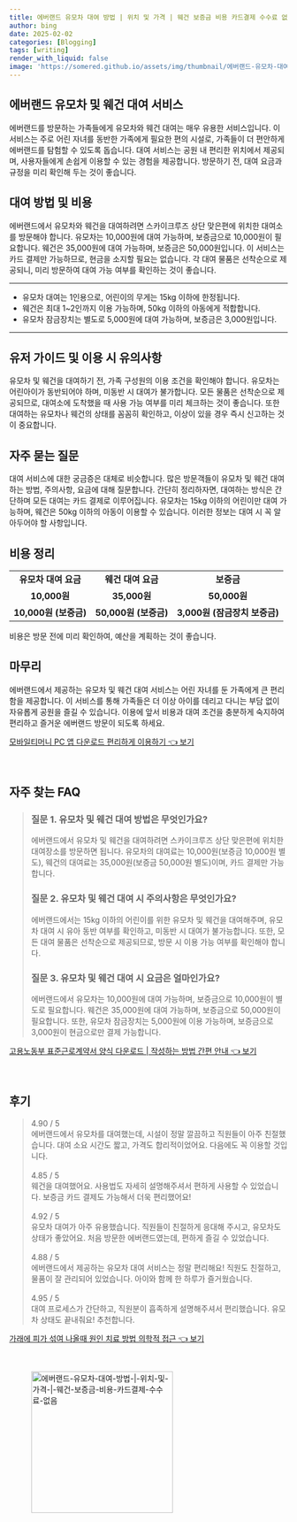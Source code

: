 ```yaml
---
title: 에버랜드 유모차 대여 방법 | 위치 및 가격 | 웨건 보증금 비용 카드결제 수수료 없음
author: bing
date: 2025-02-02
categories: [Blogging]
tags: [writing]
render_with_liquid: false
image: 'https://somered.github.io/assets/img/thumbnail/에버랜드-유모차-대여-방법-|-위치-및-가격-|-웨건-보증금-비용-카드결제-수수료-없음.webp'
---
```

<h2 id='에버랜드_유모차_웨건_대여_서비스'>에버랜드 유모차 및 웨건 대여 서비스</h2>

<p>에버랜드를 방문하는 가족들에게 유모차와 웨건 대여는 매우 유용한 서비스입니다. 이 서비스는 주로 어린 자녀를 동반한 가족에게 필요한 편의 시설로, 가족들이 더 편안하게 에버랜드를 탐험할 수 있도록 돕습니다. 대여 서비스는 공원 내 편리한 위치에서 제공되며, 사용자들에게 손쉽게 이용할 수 있는 경험을 제공합니다. 방문하기 전, 대여 요금과 규정을 미리 확인해 두는 것이 좋습니다.</p>

<h2 id='대여_방법_및_비용'>대여 방법 및 비용</h2>

<p>에버랜드에서 유모차와 웨건을 대여하려면 스카이크루즈 상단 맞은편에 위치한 대여소를 방문해야 합니다. 유모차는 10,000원에 대여 가능하며, 보증금으로 10,000원이 필요합니다. 웨건은 35,000원에 대여 가능하며, 보증금은 50,000원입니다. 이 서비스는 카드 결제만 가능하므로, 현금을 소지할 필요는 없습니다. 각 대여 물품은 선착순으로 제공되니, 미리 방문하여 대여 가능 여부를 확인하는 것이 좋습니다.</p>

<hr />

<ul>
    <li>유모차 대여는 1인용으로, 어린이의 무게는 15kg 이하에 한정됩니다.</li>
    <li>웨건은 최대 1~2인까지 이용 가능하며, 50kg 이하의 아동에게 적합합니다.</li>
    <li>유모차 잠금장치는 별도로 5,000원에 대여 가능하며, 보증금은 3,000원입니다.</li>
</ul>

<hr />

<h2 id='사용자_가이드_및_이용_전_유의사항'>유저 가이드 및 이용 시 유의사항</h2>

<p>유모차 및 웨건을 대여하기 전, 가족 구성원의 이용 조건을 확인해야 합니다. 유모차는 어린아이가 동반되어야 하며, 미동반 시 대여가 불가합니다. 모든 물품은 선착순으로 제공되므로, 대여소에 도착했을 때 사용 가능 여부를 미리 체크하는 것이 좋습니다. 또한 대여하는 유모차나 웨건의 상태를 꼼꼼히 확인하고, 이상이 있을 경우 즉시 신고하는 것이 중요합니다.</p>

<h2 id='자주_묻는_질문'>자주 묻는 질문</h2>

<p>대여 서비스에 대한 궁금증은 대체로 비슷합니다. 많은 방문객들이 유모차 및 웨건 대여하는 방법, 주의사항, 요금에 대해 질문합니다. 간단히 정리하자면, 대여하는 방식은 간단하며 모든 대여는 카드 결제로 이루어집니다. 유모차는 15kg 이하의 어린이만 대여 가능하며, 웨건은 50kg 이하의 아동이 이용할 수 있습니다. 이러한 정보는 대여 시 꼭 알아두어야 할 사항입니다.</p>

<h2 id='비용_정리'>비용 정리</h2>

<table>
    <tr>
        <td style="text-align: center; height: 17px;"><b>유모차 대여 요금</b></td>
        <td style="text-align: center; height: 17px;"><b>웨건 대여 요금</b></td>
        <td style="text-align: center; height: 17px;"><b>보증금</b></td>
    </tr>
    <tr>
        <td style="text-align: center; height: 17px;"><b>10,000원</b></td>
        <td style="text-align: center; height: 17px;"><b>35,000원</b></td>
        <td style="text-align: center; height: 17px;"><b>50,000원</b></td>
    </tr>
    <tr>
        <td style="text-align: center; height: 17px;"><b>10,000원 (보증금)</b></td>
        <td style="text-align: center; height: 17px;"><b>50,000원 (보증금)</b></td>
        <td style="text-align: center; height: 17px;"><b>3,000원 (잠금장치 보증금)</b></td>
    </tr>
</table>

<p>비용은 방문 전에 미리 확인하여, 예산을 계획하는 것이 좋습니다.</p>

<h2 id='마무리'>마무리</h2>

<p>에버랜드에서 제공하는 유모차 및 웨건 대여 서비스는 어린 자녀를 둔 가족에게 큰 편리함을 제공합니다. 이 서비스를 통해 가족들은 더 이상 아이를 데리고 다니는 부담 없이 자유롭게 공원을 즐길 수 있습니다. 이용에 앞서 비용과 대여 조건을 충분하게 숙지하여 편리하고 즐거운 에버랜드 방문이 되도록 하세요.</p>
<p><a class="click-button" title="모바일티머니 PC 앱 다운로드 편리하게 이용하기" href="https://somered.github.io/posts/%EB%AA%A8%EB%B0%94%EC%9D%BC%ED%8B%B0%EB%A8%B8%EB%8B%88-PC-%EC%95%B1-%EB%8B%A4%EC%9A%B4%EB%A1%9C%EB%93%9C-%ED%8E%B8%EB%A6%AC%ED%95%98%EA%B2%8C-%EC%9D%B4%EC%9A%A9%ED%95%98%EA%B8%B0/" rel="dofollow">모바일티머니 PC 앱 다운로드 편리하게 이용하기 👈 보기</a></p><br>
<h2 id='자주_찾는_FAQ'>자주 찾는 FAQ</h2>
<div itemscope="" itemtype="https://schema.org/FAQPage"> 
<blockquote> 
<div itemscope="" itemprop="mainEntity" itemtype="https://schema.org/Question"> 
<h3 itemprop="name">질문 1. 유모차 및 웨건 대여 방법은 무엇인가요?</h3> 
<div itemscope="" itemprop="acceptedAnswer" itemtype="https://schema.org/Answer"> 
<span itemprop="text"> 
<p>에버랜드에서 유모차 및 웨건을 대여하려면 스카이크루즈 상단 맞은편에 위치한 대여장소를 방문하면 됩니다. 유모차의 대여료는 10,000원(보증금 10,000원 별도), 웨건의 대여료는 35,000원(보증금 50,000원 별도)이며, 카드 결제만 가능합니다.</p> 
</span> 
</div> 
</div> 
<div itemscope="" itemprop="mainEntity" itemtype="https://schema.org/Question"> 
<h3 itemprop="name">질문 2. 유모차 및 웨건 대여 시 주의사항은 무엇인가요?</h3> 
<div itemscope="" itemprop="acceptedAnswer" itemtype="https://schema.org/Answer"> 
<span itemprop="text"> 
<p>에버랜드에서는 15kg 이하의 어린이를 위한 유모차 및 웨건을 대여해주며, 유모차 대여 시 유아 동반 여부를 확인하고, 미동반 시 대여가 불가능합니다. 또한, 모든 대여 물품은 선착순으로 제공되므로, 방문 시 이용 가능 여부를 확인해야 합니다.</p> 
</span> 
</div> 
</div> 
<div itemscope="" itemprop="mainEntity" itemtype="https://schema.org/Question"> 
<h3 itemprop="name">질문 3. 유모차 및 웨건 대여 시 요금은 얼마인가요?</h3> 
<div itemscope="" itemprop="acceptedAnswer" itemtype="https://schema.org/Answer"> 
<span itemprop="text"> 
<p>에버랜드에서 유모차는 10,000원에 대여 가능하며, 보증금으로 10,000원이 별도로 필요합니다. 웨건은 35,000원에 대여 가능하며, 보증금으로 50,000원이 필요합니다. 또한, 유모차 잠금장치는 5,000원에 이용 가능하며, 보증금으로 3,000원이 현금으로만 결제 가능합니다.</p> 
</span> 
</div> 
</div> 
</blockquote> 
</div>
<p><a class="click-button" title="고용노동부 표준근로계약서 양식 다운로드 | 작성하는 방법 간편 안내" href="https://somered.github.io/posts/%EA%B3%A0%EC%9A%A9%EB%85%B8%EB%8F%99%EB%B6%80-%ED%91%9C%EC%A4%80%EA%B7%BC%EB%A1%9C%EA%B3%84%EC%95%BD%EC%84%9C-%EC%96%91%EC%8B%9D-%EB%8B%A4%EC%9A%B4%EB%A1%9C%EB%93%9C-%EC%9E%91%EC%84%B1%ED%95%98%EB%8A%94-%EB%B0%A9%EB%B2%95-%EA%B0%84%ED%8E%B8-%EC%95%88%EB%82%B4/" rel="dofollow">고용노동부 표준근로계약서 양식 다운로드 | 작성하는 방법 간편 안내 👈 보기</a></p><br>
<h2 id='후기'>후기</h2>
<div itemscope itemtype="https://schema.org/Product">
  <blockquote>
  <div itemprop="review" itemscope itemtype="https://schema.org/Review">
      <div itemprop="reviewRating" itemscope itemtype="https://schema.org/Rating"> <span itemprop="ratingValue">4.90</span> / <span itemprop="bestRating">5</span> </div>
      <span itemprop="reviewBody">에버랜드에서 유모차를 대여했는데, 시설이 정말 깔끔하고 직원들이 아주 친절했습니다. 대여 소요 시간도 짧고, 가격도 합리적이었어요. 다음에도 꼭 이용할 것입니다.</span>
  </div>
  <br>
  <div itemprop="review" itemscope itemtype="https://schema.org/Review">
      <div itemprop="reviewRating" itemscope itemtype="https://schema.org/Rating"> <span itemprop="ratingValue">4.85</span> / <span itemprop="bestRating">5</span> </div>
      <span itemprop="reviewBody">웨건을 대여했어요. 사용법도 자세히 설명해주셔서 편하게 사용할 수 있었습니다. 보증금 카드 결제도 가능해서 더욱 편리했어요!</span>
  </div>
  <br>
  <div itemprop="review" itemscope itemtype="https://schema.org/Review">
      <div itemprop="reviewRating" itemscope itemtype="https://schema.org/Rating"> <span itemprop="ratingValue">4.92</span> / <span itemprop="bestRating">5</span> </div>
      <span itemprop="reviewBody">유모차 대여가 아주 유용했습니다. 직원들이 친절하게 응대해 주시고, 유모차도 상태가 좋았어요. 처음 방문한 에버랜드였는데, 편하게 즐길 수 있었습니다.</span>
  </div>
  <br>
  <div itemprop="review" itemscope itemtype="https://schema.org/Review">
      <div itemprop="reviewRating" itemscope itemtype="https://schema.org/Rating"> <span itemprop="ratingValue">4.88</span> / <span itemprop="bestRating">5</span> </div>
      <span itemprop="reviewBody">에버랜드에서 제공하는 유모차 대여 서비스는 정말 편리해요! 직원도 친절하고, 물품이 잘 관리되어 있었습니다. 아이와 함께 한 하루가 즐거웠습니다.</span>
  </div>
  <br>
  <div itemprop="review" itemscope itemtype="https://schema.org/Review">
      <div itemprop="reviewRating" itemscope itemtype="https://schema.org/Rating"> <span itemprop="ratingValue">4.95</span> / <span itemprop="bestRating">5</span> </div>
      <span itemprop="reviewBody">대여 프로세스가 간단하고, 직원분이 흡족하게 설명해주셔서 편리했습니다. 유모차 상태도 끝내줘요! 추천합니다.</span>
  </div>
  </blockquote>
</div>
<p><a class="click-button" title="가래에 피가 섞여 나올때 원인 치료 방법 의학적 접근" href="https://somered.github.io/posts/%EA%B0%80%EB%9E%98%EC%97%90-%ED%94%BC%EA%B0%80-%EC%84%9E%EC%97%AC-%EB%82%98%EC%98%AC%EB%95%8C-%EC%9B%90%EC%9D%B8-%EC%B9%98%EB%A3%8C-%EB%B0%A9%EB%B2%95-%EC%9D%98%ED%95%99%EC%A0%81-%EC%A0%91%EA%B7%BC/" rel="dofollow">가래에 피가 섞여 나올때 원인 치료 방법 의학적 접근 👈 보기</a></p><br>
<figure class="image"><img src="https://somered.github.io/assets/img/thumbnail/에버랜드-유모차-대여-방법-|-위치-및-가격-|-웨건-보증금-비용-카드결제-수수료-없음.webp" alt="에버랜드-유모차-대여-방법-|-위치-및-가격-|-웨건-보증금-비용-카드결제-수수료-없음" width="256" height="256"></figure>